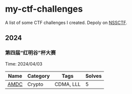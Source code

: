# my-ctf-challenges
A list of some CTF challenges I created. Depoly on [NSSCTF](https://nssctf.cn).

## 2024

### 第四届“红明谷”杯大赛

Time: 2024/04/03

| Name                                                                          | Category    | Tags                                      | Solves     |
| ----------------------------------------------------------------------------- | ----------- | ----------------------------------------- | ---------- |
| [AMDC](https://www.nssctf.cn/problem/5370)                                    | Crypto      | CDMA, LLL                                 | 5          |
